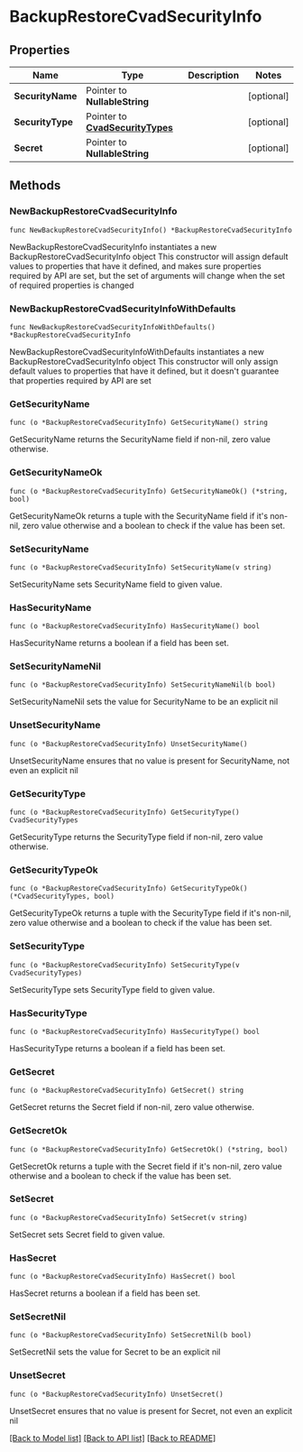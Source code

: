 # BackupRestoreCvadSecurityInfo

## Properties

Name | Type | Description | Notes
------------ | ------------- | ------------- | -------------
**SecurityName** | Pointer to **NullableString** |  | [optional] 
**SecurityType** | Pointer to [**CvadSecurityTypes**](CvadSecurityTypes.md) |  | [optional] 
**Secret** | Pointer to **NullableString** |  | [optional] 

## Methods

### NewBackupRestoreCvadSecurityInfo

`func NewBackupRestoreCvadSecurityInfo() *BackupRestoreCvadSecurityInfo`

NewBackupRestoreCvadSecurityInfo instantiates a new BackupRestoreCvadSecurityInfo object
This constructor will assign default values to properties that have it defined,
and makes sure properties required by API are set, but the set of arguments
will change when the set of required properties is changed

### NewBackupRestoreCvadSecurityInfoWithDefaults

`func NewBackupRestoreCvadSecurityInfoWithDefaults() *BackupRestoreCvadSecurityInfo`

NewBackupRestoreCvadSecurityInfoWithDefaults instantiates a new BackupRestoreCvadSecurityInfo object
This constructor will only assign default values to properties that have it defined,
but it doesn't guarantee that properties required by API are set

### GetSecurityName

`func (o *BackupRestoreCvadSecurityInfo) GetSecurityName() string`

GetSecurityName returns the SecurityName field if non-nil, zero value otherwise.

### GetSecurityNameOk

`func (o *BackupRestoreCvadSecurityInfo) GetSecurityNameOk() (*string, bool)`

GetSecurityNameOk returns a tuple with the SecurityName field if it's non-nil, zero value otherwise
and a boolean to check if the value has been set.

### SetSecurityName

`func (o *BackupRestoreCvadSecurityInfo) SetSecurityName(v string)`

SetSecurityName sets SecurityName field to given value.

### HasSecurityName

`func (o *BackupRestoreCvadSecurityInfo) HasSecurityName() bool`

HasSecurityName returns a boolean if a field has been set.

### SetSecurityNameNil

`func (o *BackupRestoreCvadSecurityInfo) SetSecurityNameNil(b bool)`

 SetSecurityNameNil sets the value for SecurityName to be an explicit nil

### UnsetSecurityName
`func (o *BackupRestoreCvadSecurityInfo) UnsetSecurityName()`

UnsetSecurityName ensures that no value is present for SecurityName, not even an explicit nil
### GetSecurityType

`func (o *BackupRestoreCvadSecurityInfo) GetSecurityType() CvadSecurityTypes`

GetSecurityType returns the SecurityType field if non-nil, zero value otherwise.

### GetSecurityTypeOk

`func (o *BackupRestoreCvadSecurityInfo) GetSecurityTypeOk() (*CvadSecurityTypes, bool)`

GetSecurityTypeOk returns a tuple with the SecurityType field if it's non-nil, zero value otherwise
and a boolean to check if the value has been set.

### SetSecurityType

`func (o *BackupRestoreCvadSecurityInfo) SetSecurityType(v CvadSecurityTypes)`

SetSecurityType sets SecurityType field to given value.

### HasSecurityType

`func (o *BackupRestoreCvadSecurityInfo) HasSecurityType() bool`

HasSecurityType returns a boolean if a field has been set.

### GetSecret

`func (o *BackupRestoreCvadSecurityInfo) GetSecret() string`

GetSecret returns the Secret field if non-nil, zero value otherwise.

### GetSecretOk

`func (o *BackupRestoreCvadSecurityInfo) GetSecretOk() (*string, bool)`

GetSecretOk returns a tuple with the Secret field if it's non-nil, zero value otherwise
and a boolean to check if the value has been set.

### SetSecret

`func (o *BackupRestoreCvadSecurityInfo) SetSecret(v string)`

SetSecret sets Secret field to given value.

### HasSecret

`func (o *BackupRestoreCvadSecurityInfo) HasSecret() bool`

HasSecret returns a boolean if a field has been set.

### SetSecretNil

`func (o *BackupRestoreCvadSecurityInfo) SetSecretNil(b bool)`

 SetSecretNil sets the value for Secret to be an explicit nil

### UnsetSecret
`func (o *BackupRestoreCvadSecurityInfo) UnsetSecret()`

UnsetSecret ensures that no value is present for Secret, not even an explicit nil

[[Back to Model list]](../README.md#documentation-for-models) [[Back to API list]](../README.md#documentation-for-api-endpoints) [[Back to README]](../README.md)


